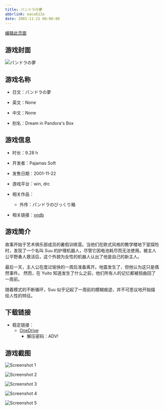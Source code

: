 ```yaml
---
title: パンドラの夢
abbrlink: eaca613a
date: 2001-11-22 00:00:00
---
```

[编辑此页面](https://github.com/ACG-3/ADV3-source/blob/main/source/_posts/games/%E3%83%91%E3%83%B3%E3%83%89%E3%83%A9%E3%81%AE%E5%A4%A2.md)

## 游戏封面

![パンドラの夢](https://pan.timero.xyz/d/onedrive/img_lib_001/%E3%83%91%E3%83%B3%E3%83%89%E3%83%A9%E3%81%AE%E5%A4%A2_cover.avif)


## 游戏名称

- 日文：パンドラの夢
- 英文：None
- 中文：None

- 别名：Dream in Pandora's Box


## 游戏信息

- 时长：9.28 h
- 开发者：Pajamas Soft
- 发售日期：2001-11-22
- 游戏平台：win, drc
- 相关作品：
   - 外传：パンドラのびっくり箱

- 相关链接：[vndb](https://vndb.org/v1203)


## 游戏简介

故事开始于艺术俱乐部成员的暑假训练营。当他们在欧式风格的教学楼地下室探险时，发现了一个名叫 Suu 的护理机器人，尽管它因电池耗尽而无法使用。被主人公平野勇人救活后，这个外貌为女性的机器人认出了他是自己的新主人。

最后一天，主人公在度过愉快的一周后准备离开。地震发生了，但他认为这只是偶然事件。
然而，在 Yuito 知道发生了什么之前，他们所有人的记忆都被扭曲回了一周前。

随着模式的不断循环，Suu 似乎记起了一周前的模糊痕迹，并不可思议地开始描绘人性的特征。


## 下载链接

- 稳定链接：
    - [OneDrive](https://pan.timero.xyz/onedrive/adv_lib_001/%E3%83%91%E3%83%B3%E3%83%89%E3%83%A9%E3%81%AE%E5%A4%A2)
        - 解压密码：ADV!



## 游戏截图


![Screenshot 1](https://pan.timero.xyz/d/onedrive/img_lib_001/%E3%83%91%E3%83%B3%E3%83%89%E3%83%A9%E3%81%AE%E5%A4%A2_Screenshot_1.avif)

![Screenshot 2](https://pan.timero.xyz/d/onedrive/img_lib_001/%E3%83%91%E3%83%B3%E3%83%89%E3%83%A9%E3%81%AE%E5%A4%A2_Screenshot_2.avif)

![Screenshot 3](https://pan.timero.xyz/d/onedrive/img_lib_001/%E3%83%91%E3%83%B3%E3%83%89%E3%83%A9%E3%81%AE%E5%A4%A2_Screenshot_3.avif)

![Screenshot 4](https://pan.timero.xyz/d/onedrive/img_lib_001/%E3%83%91%E3%83%B3%E3%83%89%E3%83%A9%E3%81%AE%E5%A4%A2_Screenshot_4.avif)

![Screenshot 5](https://pan.timero.xyz/d/onedrive/img_lib_001/%E3%83%91%E3%83%B3%E3%83%89%E3%83%A9%E3%81%AE%E5%A4%A2_Screenshot_5.avif)

